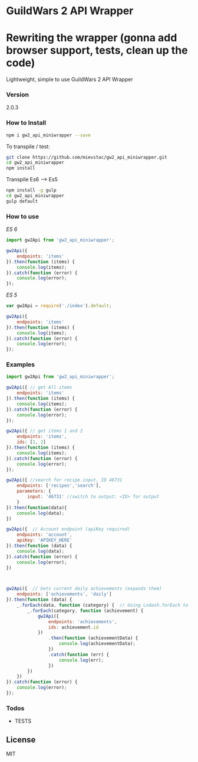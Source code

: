# GuildWars 2 API Wrapper
# Rewriting the wrapper (gonna add browser support, tests, clean up the code)
Lightweight, simple to use GuildWars 2 API Wrapper


### Version
2.0.3

### How to Install
 
```sh
npm i gw2_api_miniwrapper --save
```
To transpile / test:
```sh
git clone https://github.com/mievstac/gw2_api_miniwrapper.git
cd gw2_api_miniwrapper
npm install
```

Transpile Es6 --> Es5
```sh
npm install -g gulp
cd gw2_api_miniwrapper
gulp default
```

### How to use
*ES 6*
```javascript
import gw2Api from 'gw2_api_miniwrapper';

gw2Api({
    endpoints: 'items'
}).then(function (items) {
    console.log(items);
}).catch(function (error) {
    console.log(error);
});
```

*ES 5*
```javascript
var gw2Api = require('./index').default;

gw2Api({
    endpoints: 'items'
}).then(function (items) {
    console.log(items);
}).catch(function (error) {
    console.log(error);
});
```

### Examples
```javascript
import gw2Api from 'gw2_api_miniwrapper';

gw2Api({ // get All items
    endpoints: 'items'
}).then(function (items) {
    console.log(items);
}).catch(function (error) {
    console.log(error);
});

gw2Api({ // get items 1 and 2
    endpoints: 'items',
    ids: [1, 2]
}).then(function (items) {
    console.log(items);
}).catch(function (error) {
    console.log(error);
});

gw2Api({ //search for recipe input, ID 46731
    endpoints: ['recipes','search'],
    parameters: {
        input: '46731' //switch to output: <ID> for output
    }
}).then(function(data){
    console.log(data);
})

gw2Api({  // Account endpoint (apiKey required)
    endpoints: 'account',
    apiKey: 'APIKEY_HERE'
}).then(function (data) {
    console.log(data);
}).catch(function (error) {
    console.log(error);
})



gw2Api({  // Gets current daily achievements (expands them)
    endpoints: ['achievements', 'daily']
}).then(function (data) {
    _.forEach(data, function (category) {  // Using Lodash.forEach to loop throught objects  import _ from 'lodash'
        _.forEach(category, function (achievement) {
            gw2Api({
                endpoints: 'achievements',
                ids: achievement.id
            })
                .then(function (achievementData) {
                    console.log(achievementData);
                })
                .catch(function (err) {
                    console.log(err);
                })
        })
    })
}).catch(function (error) {
    console.log(error);
});

```

### Todos

 - TESTS

License
----

MIT


